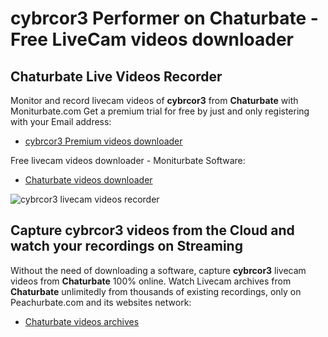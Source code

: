 # cybrcor3 Performer on Chaturbate - Free LiveCam videos downloader

## Chaturbate Live Videos Recorder

Monitor and record livecam videos of **cybrcor3** from **Chaturbate** with Moniturbate.com
Get a premium trial for free by just and only registering with your Email address:
* [cybrcor3 Premium videos downloader](https://moniturbate.com/request-demo-licence-key.html)

Free livecam videos downloader - Moniturbate Software:
* [Chaturbate videos downloader](https://moniturbate.com/moniturbate-download-software.html)

![cybrcor3 livecam videos recorder](https://peachurnet.com/templates/moniturbate-software.png)


## Capture cybrcor3 videos from the Cloud and watch your recordings on Streaming

Without the need of downloading a software, capture **cybrcor3** livecam videos from **Chaturbate** 100% online.
Watch Livecam archives from **Chaturbate** unlimitedly from thousands of existing recordings, only on Peachurbate.com and its websites network:
* [Chaturbate videos archives](https://peachurnet.com/)
